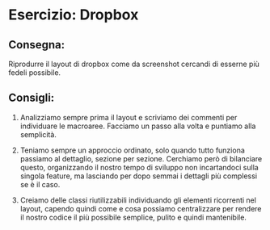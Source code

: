 Esercizio: Dropbox
===
## Consegna:
Riprodurre il layout di dropbox come da screenshot cercandi di esserne più fedeli possibile.

## Consigli:
1. Analizziamo sempre prima il layout e scriviamo dei commenti per individuare le macroaree.
Facciamo un passo alla volta e puntiamo alla semplicità.

1. Teniamo sempre un approccio ordinato, solo quando tutto funziona passiamo al dettaglio, sezione per sezione. Cerchiamo però di bilanciare questo, organizzando il nostro tempo di sviluppo non incartandoci sulla singola feature, ma lasciando per dopo semmai i dettagli più complessi se è il caso.

1. Creiamo delle classi riutilizzabili individuando gli elementi ricorrenti nel layout, capendo quindi come e cosa possiamo centralizzare per rendere il nostro codice il più possibile semplice, pulito e quindi mantenibile.